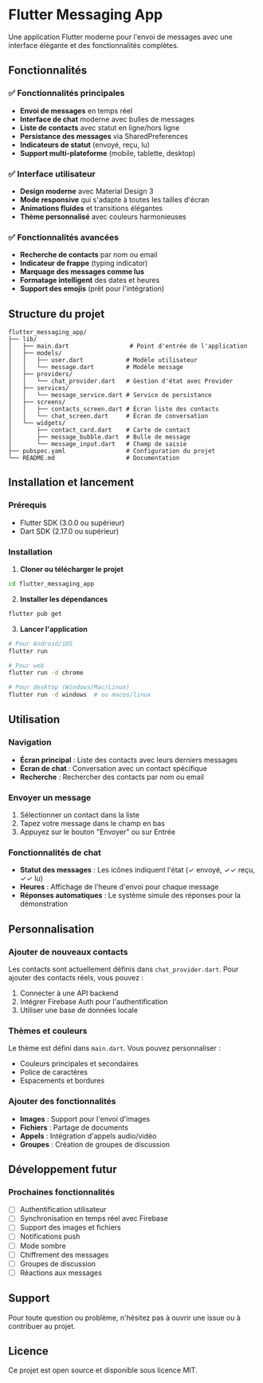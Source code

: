 # Flutter Messaging App

Une application Flutter moderne pour l'envoi de messages avec une interface élégante et des fonctionnalités complètes.

## Fonctionnalités

### ✅ Fonctionnalités principales
- **Envoi de messages** en temps réel
- **Interface de chat** moderne avec bulles de messages
- **Liste de contacts** avec statut en ligne/hors ligne
- **Persistance des messages** via SharedPreferences
- **Indicateurs de statut** (envoyé, reçu, lu)
- **Support multi-plateforme** (mobile, tablette, desktop)

### ✅ Interface utilisateur
- **Design moderne** avec Material Design 3
- **Mode responsive** qui s'adapte à toutes les tailles d'écran
- **Animations fluides** et transitions élégantes
- **Thème personnalisé** avec couleurs harmonieuses

### ✅ Fonctionnalités avancées
- **Recherche de contacts** par nom ou email
- **Indicateur de frappe** (typing indicator)
- **Marquage des messages comme lus**
- **Formatage intelligent** des dates et heures
- **Support des emojis** (prêt pour l'intégration)

## Structure du projet

```
flutter_messaging_app/
├── lib/
│   ├── main.dart                 # Point d'entrée de l'application
│   ├── models/
│   │   ├── user.dart            # Modèle utilisateur
│   │   └── message.dart         # Modèle message
│   ├── providers/
│   │   └── chat_provider.dart   # Gestion d'état avec Provider
│   ├── services/
│   │   └── message_service.dart # Service de persistance
│   ├── screens/
│   │   ├── contacts_screen.dart # Écran liste des contacts
│   │   └── chat_screen.dart     # Écran de conversation
│   └── widgets/
│       ├── contact_card.dart    # Carte de contact
│       ├── message_bubble.dart  # Bulle de message
│       └── message_input.dart   # Champ de saisie
├── pubspec.yaml                 # Configuration du projet
└── README.md                    # Documentation
```

## Installation et lancement

### Prérequis
- Flutter SDK (3.0.0 ou supérieur)
- Dart SDK (2.17.0 ou supérieur)

### Installation

1. **Cloner ou télécharger le projet**
```bash
cd flutter_messaging_app
```

2. **Installer les dépendances**
```bash
flutter pub get
```

3. **Lancer l'application**
```bash
# Pour Android/iOS
flutter run

# Pour web
flutter run -d chrome

# Pour desktop (Windows/Mac/Linux)
flutter run -d windows  # ou macos/linux
```

## Utilisation

### Navigation
- **Écran principal** : Liste des contacts avec leurs derniers messages
- **Écran de chat** : Conversation avec un contact spécifique
- **Recherche** : Rechercher des contacts par nom ou email

### Envoyer un message
1. Sélectionner un contact dans la liste
2. Tapez votre message dans le champ en bas
3. Appuyez sur le bouton "Envoyer" ou sur Entrée

### Fonctionnalités de chat
- **Statut des messages** : Les icônes indiquent l'état (✓ envoyé, ✓✓ reçu, ✓✓ lu)
- **Heures** : Affichage de l'heure d'envoi pour chaque message
- **Réponses automatiques** : Le système simule des réponses pour la démonstration

## Personnalisation

### Ajouter de nouveaux contacts
Les contacts sont actuellement définis dans `chat_provider.dart`. Pour ajouter des contacts réels, vous pouvez :

1. Connecter à une API backend
2. Intégrer Firebase Auth pour l'authentification
3. Utiliser une base de données locale

### Thèmes et couleurs
Le thème est défini dans `main.dart`. Vous pouvez personnaliser :
- Couleurs principales et secondaires
- Police de caractères
- Espacements et bordures

### Ajouter des fonctionnalités
- **Images** : Support pour l'envoi d'images
- **Fichiers** : Partage de documents
- **Appels** : Intégration d'appels audio/vidéo
- **Groupes** : Création de groupes de discussion

## Développement futur

### Prochaines fonctionnalités
- [ ] Authentification utilisateur
- [ ] Synchronisation en temps réel avec Firebase
- [ ] Support des images et fichiers
- [ ] Notifications push
- [ ] Mode sombre
- [ ] Chiffrement des messages
- [ ] Groupes de discussion
- [ ] Réactions aux messages

## Support

Pour toute question ou problème, n'hésitez pas à ouvrir une issue ou à contribuer au projet.

## Licence

Ce projet est open source et disponible sous licence MIT.
